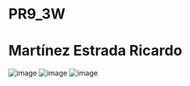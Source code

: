 # PR9_3W
# Martínez Estrada Ricardo

![image](https://github.com/user-attachments/assets/1d63c1b6-2802-44ba-bb34-1266ee863104)
![image](https://github.com/user-attachments/assets/30dd40d0-4869-4005-9c81-796c0ef946e1)
![image](https://github.com/user-attachments/assets/941e2dd6-957e-47d7-a666-31d6dc6aa287)
